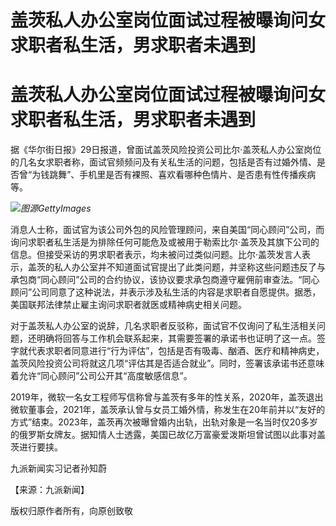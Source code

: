 # 盖茨私人办公室岗位面试过程被曝询问女求职者私生活，男求职者未遇到

# 盖茨私人办公室岗位面试过程被曝询问女求职者私生活，男求职者未遇到

据《华尔街日报》29日报道，曾面试盖茨风险投资公司比尔·盖茨私人办公室岗位的几名女求职者称，面试官频频问及有关私生活的问题，包括是否有过婚外情、是否曾“为钱跳舞”、手机里是否有裸照、喜欢看哪种色情片、是否患有性传播疾病等。

![](https://inews.gtimg.com/om_bt/O4p1oxo33CXSxIesXBN7LvvTeu3fg1nls3xoaADPR9Q9oAA/1000)_图源GettyImages_

消息人士称，面试官为该公司外包的风险管理顾问，来自美国“同心顾问”公司，而询问求职者私生活是为排除任何可能危及或被用于勒索比尔·盖茨及其旗下公司的信息。但接受采访的男求职者表示，均未被问过类似问题。比尔·盖茨发言人表示，盖茨的私人办公室并不知道面试官提出了此类问题，并坚称这些问题违反了与承包商“同心顾问”公司的合约协议，该协议要求承包商遵守雇佣前审查法。“同心顾问”公司同意了这种说法，并表示涉及私生活的内容是求职者自愿提供。据悉，美国联邦法律禁止雇主询问求职者就医或精神病史相关问题。

对于盖茨私人办公室的说辞，几名求职者反驳称，面试官不仅询问了私生活相关问题，还明确将回答与工作机会联系起来，其需要签署的承诺书也证明了这一点。签字就代表求职者同意进行“行为评估”，包括是否有吸毒、酗酒、医疗和精神病史，盖茨风险投资公司将就这几项“评估其是否适合就业”。同时，签署该承诺书还意味着允许“同心顾问”公司公开其“高度敏感信息”。

2019年，微软一名女工程师写信称曾与盖茨有多年的性关系，2020年，盖茨退出微软董事会，2021年，盖茨承认曾与女员工婚外情，称发生在20年前并以“友好的方式”结束。2023年，盖茨再次被曝曾婚内出轨，出轨对象是一名当时仅20多岁的俄罗斯女牌友。据知情人士透露，美国已故亿万富豪爱泼斯坦曾试图以此事对盖茨进行要挟。

九派新闻实习记者孙知蔚

【来源：九派新闻】

版权归原作者所有，向原创致敬

